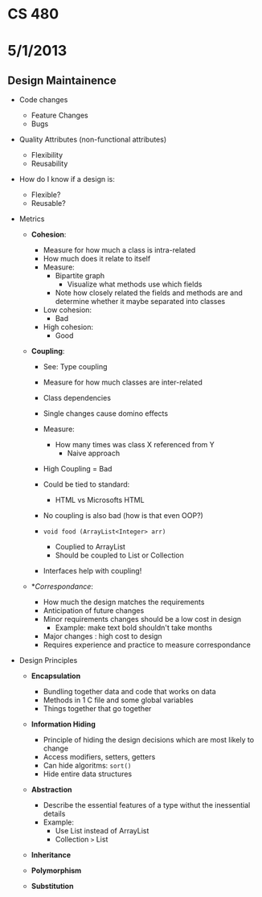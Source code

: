 # CS 480 
# 5/1/2013

## Design Maintainence
- Code changes 
    - Feature Changes
    - Bugs
- Quality Attributes (non-functional attributes)
    - Flexibility
    - Reusability

- How do I know if a design is:
    - Flexible?
    - Reusable?

- Metrics
    - **Cohesion**:
        - Measure for how much a class is intra-related
        - How much does it relate to itself
        - Measure:
            - Bipartite graph
                - Visualize what methods use which fields
            - Note how closely related the fields and methods are and determine whether it maybe separated into classes
        - Low cohesion:
            - Bad
        - High cohesion:
            - Good

    - **Coupling**:
        - See: Type coupling
        - Measure for how much classes are inter-related
        - Class dependencies
        - Single changes cause domino effects
        - Measure:
            - How many times was class X referenced from Y
                - Naive approach
        - High Coupling = Bad
        - Could be tied to standard:
            - HTML vs Microsofts HTML
        - No coupling is also bad (how is that even OOP?)
        - ``void food (ArrayList<Integer> arr)``
            - Couplied to ArrayList
            - Should be coupled to List or Collection

        - Interfaces help with coupling!

    - **Correspondance*:
        - How much the design matches the requirements
        - Anticipation of future changes
        - Minor requirements changes should be a low cost in design 
            - Example: make text bold shouldn't take months
        - Major changes : high cost to design
        - Requires experience and practice to measure correspondance

- Design Principles
    - **Encapsulation**
        - Bundling together data and code that works on data
        - Methods in 1 C file and some global variables
        - Things together that go together

    - **Information Hiding**
        - Principle of hiding the design decisions which are most likely to change
        - Access modifiers, setters, getters
        - Can hide algoritms: ``sort()``
        - Hide entire data structures

    - **Abstraction**
        - Describe the essential features of a type withut the inessential details
        - Example:
            - Use List instead of ArrayList
            - Collection ``>`` List

    - **Inheritance**
    - **Polymorphism**
    - **Substitution**
